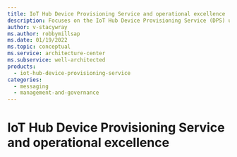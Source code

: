 ```yaml
---
title: IoT Hub Device Provisioning Service and operational excellence
description: Focuses on the IoT Hub Device Provisioning Service (DPS) used in the Messaging solution to provide best-practice, configuration recommendations, and design considerations related to Operational excellence.
author: v-stacywray
ms.author: robbymillsap
ms.date: 01/19/2022
ms.topic: conceptual
ms.service: architecture-center
ms.subservice: well-architected
products:
  - iot-hub-device-provisioning-service
categories:
  - messaging
  - management-and-governance
---
```


# IoT Hub Device Provisioning Service and operational excellence